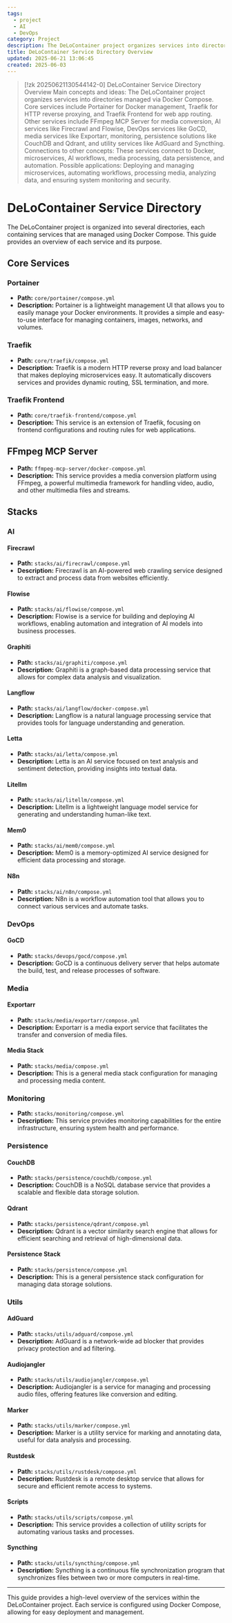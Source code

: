 ```yaml
---
tags:
  - project
  - AI
  - DevOps
category: Project
description: The DeLoContainer project organizes services into directories managed via Docker Compose, including core services, AI workflows, media processing, DevOps, monitoring, and persistence solutions.
title: DeLoContainer Service Directory Overview
updated: 2025-06-21 13:06:45
created: 2025-06-03
---
```

> [!zk 20250621130544142-0] DeLoContainer Service Directory Overview
> Main concepts and ideas: The DeLoContainer project organizes services into directories managed via Docker Compose. Core services include Portainer for Docker management, Traefik for HTTP reverse proxying, and Traefik Frontend for web app routing. Other services include FFmpeg MCP Server for media conversion, AI services like Firecrawl and Flowise, DevOps services like GoCD, media services like Exportarr, monitoring, persistence solutions like CouchDB and Qdrant, and utility services like AdGuard and Syncthing. Connections to other concepts: These services connect to Docker, microservices, AI workflows, media processing, data persistence, and automation. Possible applications: Deploying and managing microservices, automating workflows, processing media, analyzing data, and ensuring system monitoring and security.

# DeLoContainer Service Directory

The DeLoContainer project is organized into several directories, each containing services that are managed using Docker Compose. This guide provides an overview of each service and its purpose.

## Core Services

### Portainer
- **Path:** `core/portainer/compose.yml`
- **Description:** Portainer is a lightweight management UI that allows you to easily manage your Docker environments. It provides a simple and easy-to-use interface for managing containers, images, networks, and volumes.

### Traefik
- **Path:** `core/traefik/compose.yml`
- **Description:** Traefik is a modern HTTP reverse proxy and load balancer that makes deploying microservices easy. It automatically discovers services and provides dynamic routing, SSL termination, and more.

### Traefik Frontend
- **Path:** `core/traefik-frontend/compose.yml`
- **Description:** This service is an extension of Traefik, focusing on frontend configurations and routing rules for web applications.

## FFmpeg MCP Server

- **Path:** `ffmpeg-mcp-server/docker-compose.yml`
- **Description:** This service provides a media conversion platform using FFmpeg, a powerful multimedia framework for handling video, audio, and other multimedia files and streams.

## Stacks

### AI

#### Firecrawl
- **Path:** `stacks/ai/firecrawl/compose.yml`
- **Description:** Firecrawl is an AI-powered web crawling service designed to extract and process data from websites efficiently.

#### Flowise
- **Path:** `stacks/ai/flowise/compose.yml`
- **Description:** Flowise is a service for building and deploying AI workflows, enabling automation and integration of AI models into business processes.

#### Graphiti
- **Path:** `stacks/ai/graphiti/compose.yml`
- **Description:** Graphiti is a graph-based data processing service that allows for complex data analysis and visualization.

#### Langflow
- **Path:** `stacks/ai/langflow/docker-compose.yml`
- **Description:** Langflow is a natural language processing service that provides tools for language understanding and generation.

#### Letta
- **Path:** `stacks/ai/letta/compose.yml`
- **Description:** Letta is an AI service focused on text analysis and sentiment detection, providing insights into textual data.

#### Litellm
- **Path:** `stacks/ai/litellm/compose.yml`
- **Description:** Litellm is a lightweight language model service for generating and understanding human-like text.

#### Mem0
- **Path:** `stacks/ai/mem0/compose.yml`
- **Description:** Mem0 is a memory-optimized AI service designed for efficient data processing and storage.

#### N8n
- **Path:** `stacks/ai/n8n/compose.yml`
- **Description:** N8n is a workflow automation tool that allows you to connect various services and automate tasks.

### DevOps

#### GoCD
- **Path:** `stacks/devops/gocd/compose.yml`
- **Description:** GoCD is a continuous delivery server that helps automate the build, test, and release processes of software.

### Media

#### Exportarr
- **Path:** `stacks/media/exportarr/compose.yml`
- **Description:** Exportarr is a media export service that facilitates the transfer and conversion of media files.

#### Media Stack
- **Path:** `stacks/media/compose.yml`
- **Description:** This is a general media stack configuration for managing and processing media content.

### Monitoring

- **Path:** `stacks/monitoring/compose.yml`
- **Description:** This service provides monitoring capabilities for the entire infrastructure, ensuring system health and performance.

### Persistence

#### CouchDB
- **Path:** `stacks/persistence/couchdb/compose.yml`
- **Description:** CouchDB is a NoSQL database service that provides a scalable and flexible data storage solution.

#### Qdrant
- **Path:** `stacks/persistence/qdrant/compose.yml`
- **Description:** Qdrant is a vector similarity search engine that allows for efficient searching and retrieval of high-dimensional data.

#### Persistence Stack
- **Path:** `stacks/persistence/compose.yml`
- **Description:** This is a general persistence stack configuration for managing data storage solutions.

### Utils

#### AdGuard
- **Path:** `stacks/utils/adguard/compose.yml`
- **Description:** AdGuard is a network-wide ad blocker that provides privacy protection and ad filtering.

#### Audiojangler
- **Path:** `stacks/utils/audiojangler/compose.yml`
- **Description:** Audiojangler is a service for managing and processing audio files, offering features like conversion and editing.

#### Marker
- **Path:** `stacks/utils/marker/compose.yml`
- **Description:** Marker is a utility service for marking and annotating data, useful for data analysis and processing.

#### Rustdesk
- **Path:** `stacks/utils/rustdesk/compose.yml`
- **Description:** Rustdesk is a remote desktop service that allows for secure and efficient remote access to systems.

#### Scripts
- **Path:** `stacks/utils/scripts/compose.yml`
- **Description:** This service provides a collection of utility scripts for automating various tasks and processes.

#### Syncthing
- **Path:** `stacks/utils/syncthing/compose.yml`
- **Description:** Syncthing is a continuous file synchronization program that synchronizes files between two or more computers in real-time.

---

This guide provides a high-level overview of the services within the DeLoContainer project. Each service is configured using Docker Compose, allowing for easy deployment and management.
